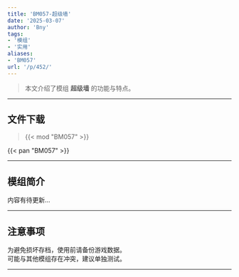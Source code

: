 ```yaml
---
title: 'BM057-超级墙'
date: '2025-03-07'
author: 'Bny'
tags:
- '模组'
- '实用'
aliases:
- 'BM057'
url: '/p/452/'
---
```


> 本文介绍了模组 **超级墙** 的功能与特点。

---

## 文件下载  

> {{< mod "BM057" >}}  

{{< pan "BM057" >}}  

---

## 模组简介

>  
内容有待更新...  

---

## 注意事项

>  
为避免损坏存档，使用前请备份游戏数据。  
可能与其他模组存在冲突，建议单独测试。  

---


